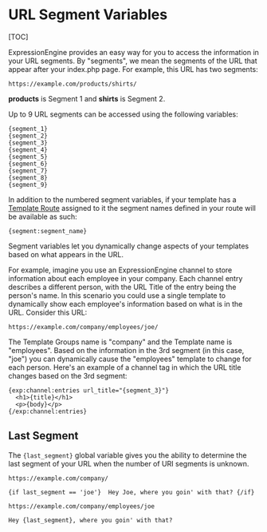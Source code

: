 <!--
    This source file is part of the open source project
    ExpressionEngine User Guide (https://github.com/ExpressionEngine/ExpressionEngine-User-Guide)

    @link      https://expressionengine.com/
    @copyright Copyright (c) 2003-2019, EllisLab Corp. (https://ellislab.com)
    @license   https://expressionengine.com/license Licensed under Apache License, Version 2.0
-->

# URL Segment Variables

[TOC]

ExpressionEngine provides an easy way for you to access the information in your URL segments. By "segments", we mean the segments of the URL that appear after your index.php page. For example, this URL has two segments:

    https://example.com/products/shirts/

**products** is Segment 1 and **shirts** is Segment 2.

Up to 9 URL segments can be accessed using the following variables:

    {segment_1}
    {segment_2}
    {segment_3}
    {segment_4}
    {segment_5}
    {segment_6}
    {segment_7}
    {segment_8}
    {segment_9}

In addition to the numbered segment variables, if your template has a [Template Route](templates/routes.md) assigned to it the segment names defined in your route will be available as such:

    {segment:segment_name}

Segment variables let you dynamically change aspects of your templates based on what appears in the URL.

For example, imagine you use an ExpressionEngine channel to store information about each employee in your company. Each channel entry describes a different person, with the URL Title of the entry being the person's name. In this scenario you could use a single template to dynamically show each employee's information based on what is in the URL. Consider this URL:

    https://example.com/company/employees/joe/

The Template Groups name is "company" and the Template name is "employees". Based on the information in the 3rd segment (in this case, "joe") you can dynamically cause the "employees" template to change for each person. Here's an example of a channel tag in which the URL title changes based on the 3rd segment:

    {exp:channel:entries url_title="{segment_3}"}
      <h1>{title}</h1>
      <p>{body}</p>
    {/exp:channel:entries}

## Last Segment

The `{last_segment}` global variable gives you the ability to determine the last segment of your URL when the number of URI segments is unknown.

`https://example.com/company/`

    {if last_segment == 'joe'}  Hey Joe, where you goin' with that? {/if}

`https://example.com/company/employees/joe`

    Hey {last_segment}, where you goin' with that?
